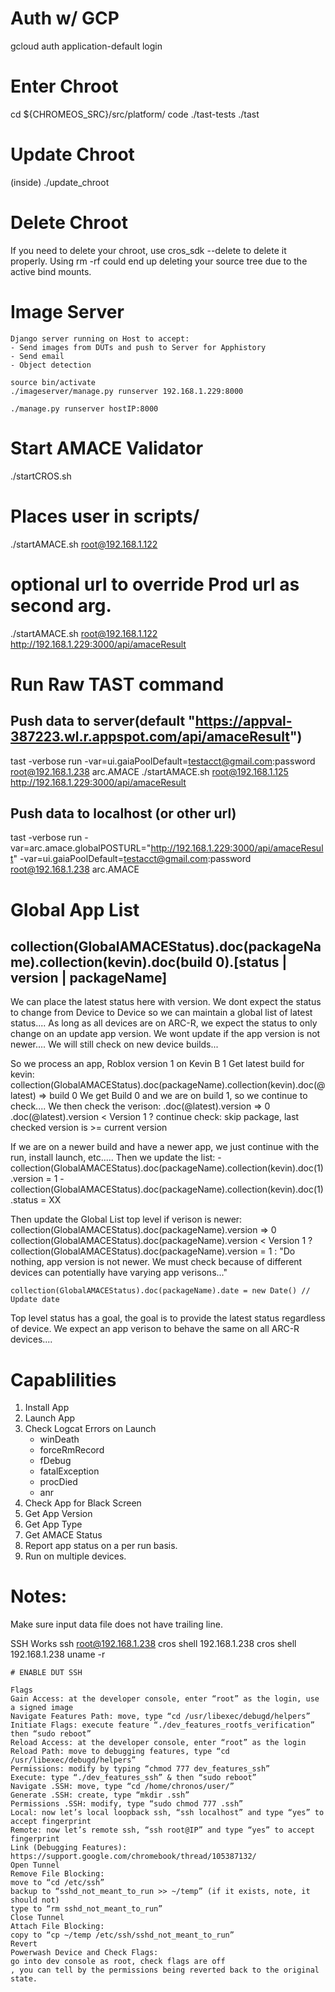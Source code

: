 

# Auth w/ GCP
gcloud auth application-default login


# Enter Chroot
cd ${CHROMEOS_SRC}/src/platform/
code ./tast-tests ./tast

# Update Chroot
 (inside) ./update_chroot

# Delete Chroot
If you need to delete your chroot, use cros_sdk --delete to delete it properly. Using rm -rf could end up deleting your source tree due to the active bind mounts.



# Image Server
    Django server running on Host to accept:
    - Send images from DUTs and push to Server for Apphistory
    - Send email
    - Object detection

    source bin/activate
    ./imageserver/manage.py runserver 192.168.1.229:8000

    ./manage.py runserver hostIP:8000



# Start AMACE Validator

./startCROS.sh
# Places user in scripts/
./startAMACE.sh root@192.168.1.122
# optional url to override Prod url as second arg.
./startAMACE.sh root@192.168.1.122 http://192.168.1.229:3000/api/amaceResult



# Run Raw TAST command
## Push data to server(default "https://appval-387223.wl.r.appspot.com/api/amaceResult")
tast -verbose run  -var=ui.gaiaPoolDefault=testacct@gmail.com:password root@192.168.1.238 arc.AMACE
./startAMACE.sh root@192.168.1.125 http://192.168.1.229:3000/api/amaceResult

## Push data to localhost (or other url)
tast -verbose run -var=arc.amace.globalPOSTURL="http://192.168.1.229:3000/api/amaceResult" -var=ui.gaiaPoolDefault=testacct@gmail.com:password root@192.168.1.238 arc.AMACE



# Global App List
## collection(GlobalAMACEStatus).doc(packageName).collection(kevin).doc(build 0).[status | version | packageName]
We can place the latest status here with version. We dont expect the status to change from Device to Device so we can maintain a global list of latest status....
 As long as all devices are on ARC-R, we expect the status to only change on an update app version.
 We wont update if the app version is not newer....
 We will still check on new device builds...

 So we process an app, Roblox version 1 on Kevin B 1
 Get latest build for kevin: collection(GlobalAMACEStatus).doc(packageName).collection(kevin).doc(@latest) => build 0
 We get Build 0 and we are on build 1, so we continue to check....
 We then check the verison: .doc(@latest).version => 0
     .doc(@latest).version < Version 1 ? continue check: skip package, last checked version is >= current version

 If we are on a newer build and have a newer app, we just continue with the run, install launch, etc.....
 Then we update the list:
     - collection(GlobalAMACEStatus).doc(packageName).collection(kevin).doc(1).version = 1
     - collection(GlobalAMACEStatus).doc(packageName).collection(kevin).doc(1).status = XX

 Then update the Global List top level if verison is newer:
     collection(GlobalAMACEStatus).doc(packageName).version => 0
     collection(GlobalAMACEStatus).doc(packageName).version < Version 1 ? collection(GlobalAMACEStatus).doc(packageName).version = 1 : "Do nothing, app version is not newer. We must check because of different devices can potentially have varying app verisons..."

    collection(GlobalAMACEStatus).doc(packageName).date = new Date() // Update date


 Top level status has a goal, the goal is to provide the latest status regardless of device. We expect an app verison to behave the same on all ARC-R devices....



# Capablilities

1. Install App
2. Launch App
3. Check Logcat Errors on Launch
    - winDeath
    - forceRmRecord
    - fDebug
    - fatalException
    - procDied
    - anr
4. Check App for Black Screen
5. Get App Version
6. Get App Type
7. Get AMACE Status
8. Report app status on a per run basis.
9. Run on multiple devices.


# Notes:
Make sure input data file does not have trailing line.


SSH Works
    ssh root@192.168.1.238
    cros shell 192.168.1.238
    cros shell 192.168.1.238 uname -r


    # ENABLE DUT SSH

    Flags
    Gain Access: at the developer console, enter “root” as the login, use a signed image
    Navigate Features Path: move, type “cd /usr/libexec/debugd/helpers”
    Initiate Flags: execute feature “./dev_features_rootfs_verification” then “sudo reboot”
    Reload Access: at the developer console, enter “root” as the login
    Reload Path: move to debugging features, type “cd /usr/libexec/debugd/helpers”
    Permissions: modify by typing “chmod 777 dev_features_ssh”
    Execute: type “./dev_features_ssh” & then “sudo reboot”
    Navigate .SSH: move, type “cd /home/chronos/user/”
    Generate .SSH: create, type “mkdir .ssh”
    Permissions .SSH: modify, type “sudo chmod 777 .ssh”
    Local: now let’s local loopback ssh, “ssh localhost” and type “yes” to accept fingerprint
    Remote: now let’s remote ssh, “ssh root@IP” and type “yes” to accept fingerprint
    Link (Debugging Features): https://support.google.com/chromebook/thread/105387132/
    Open Tunnel
    Remove File Blocking:
    move to “cd /etc/ssh”
    backup to “sshd_not_meant_to_run >> ~/temp” (if it exists, note, it should not)
    type to “rm sshd_not_meant_to_run”
    Close Tunnel
    Attach File Blocking:
    copy to “cp ~/temp /etc/ssh/sshd_not_meant_to_run”
    Revert
    Powerwash Device and Check Flags:
    go into dev console as root, check flags are off
    , you can tell by the permissions being reverted back to the original state.